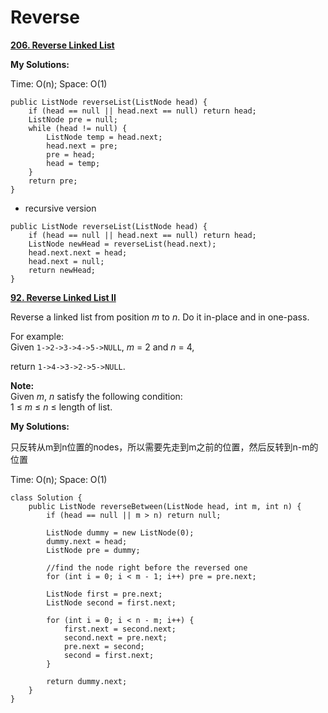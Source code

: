 # Reverse

[**206. Reverse Linked List**](https://leetcode.com/problems/reverse-linked-list/description/)

 **My Solutions:**

Time: O\(n\); Space: O\(1\)

```text
public ListNode reverseList(ListNode head) {
    if (head == null || head.next == null) return head;
    ListNode pre = null;
    while (head != null) {
        ListNode temp = head.next;
        head.next = pre;
        pre = head;
        head = temp;
    }
    return pre;
}
```

* recursive version

```text
public ListNode reverseList(ListNode head) {
    if (head == null || head.next == null) return head;
    ListNode newHead = reverseList(head.next);
    head.next.next = head;
    head.next = null;
    return newHead;
}
```

[**92. Reverse Linked List II**](https://leetcode.com/problems/reverse-linked-list-ii/description/)

Reverse a linked list from position _m_ to _n_. Do it in-place and in one-pass.

For example:  
Given `1->2->3->4->5->NULL`, _m_ = 2 and _n_ = 4,

return `1->4->3->2->5->NULL`.

**Note:**  
Given _m_, _n_ satisfy the following condition:  
1 ≤ _m_ ≤ _n_ ≤ length of list.

 **My Solutions:**

只反转从m到n位置的nodes，所以需要先走到m之前的位置，然后反转到n-m的位置

Time: O\(n\); Space: O\(1\)

```text
class Solution {
    public ListNode reverseBetween(ListNode head, int m, int n) {
        if (head == null || m > n) return null;

        ListNode dummy = new ListNode(0);
        dummy.next = head;
        ListNode pre = dummy;
        
        //find the node right before the reversed one
        for (int i = 0; i < m - 1; i++) pre = pre.next; 

        ListNode first = pre.next;
        ListNode second = first.next;

        for (int i = 0; i < n - m; i++) {
            first.next = second.next;
            second.next = pre.next;
            pre.next = second;
            second = first.next;
        }

        return dummy.next;
    }
}
```

